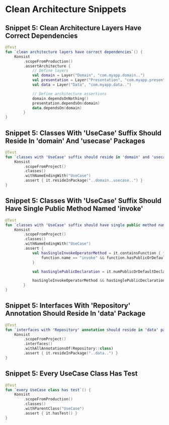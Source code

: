 # Clean Architecture Snippets
## Snippet 5: Clean Architecture Layers Have Correct Dependencies

```kotlin
@Test
fun `clean architecture layers have correct dependencies`() {
    Konsist
        .scopeFromProduction()
        .assertArchitecture {
            // Define layers
            val domain = Layer("Domain", "com.myapp.domain..")
            val presentation = Layer("Presentation", "com.myapp.presentation..")
            val data = Layer("Data", "com.myapp.data..")

            // Define architecture assertions
            domain.dependsOnNothing()
            presentation.dependsOn(domain)
            data.dependsOn(domain)
        }
}
```

## Snippet 5: Classes With 'UseCase' Suffix Should Reside In 'domain' And 'usecase' Packages

```kotlin
@Test
fun `classes with 'UseCase' suffix should reside in 'domain' and 'usecase' packages`() {
    Konsist
        .scopeFromProject()
        .classes()
        .withNameEndingWith("UseCase")
        .assert { it.resideInPackage("..domain..usecase..") }
}
```

## Snippet 5: Classes With 'UseCase' Suffix Should Have Single Public Method Named 'invoke'

```kotlin
@Test
fun `classes with 'UseCase' suffix should have single public method named 'invoke'`() {
    Konsist
        .scopeFromProject()
        .classes()
        .withNameEndingWith("UseCase")
        .assert {
            val hasSingleInvokeOperatorMethod = it.containsFunction { function ->
                function.name == "invoke" && function.hasPublicOrDefaultModifier && function.hasOperatorModifier
            }

            val hasSinglePublicDeclaration = it.numPublicOrDefaultDeclarations() == 1

            hasSingleInvokeOperatorMethod && hasSinglePublicDeclaration
        }
}
```

## Snippet 5: Interfaces With 'Repository' Annotation Should Reside In 'data' Package

```kotlin
@Test
fun `interfaces with 'Repository' annotation should reside in 'data' package`() {
    Konsist
        .scopeFromProject()
        .interfaces()
        .withAllAnnotationsOf(Repository::class)
        .assert { it.resideInPackage("..data..") }
}
```

## Snippet 5: Every UseCase Class Has Test

```kotlin
@Test
fun `every UseCase class has test`() {
    Konsist
        .scopeFromProduction()
        .classes()
        .withParentClass("UseCase")
        .assert { it.hasTest() }
}
```

